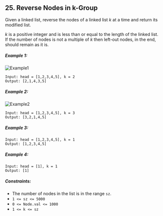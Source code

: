 ## 25. Reverse Nodes in k-Group

Given a linked list, reverse the nodes of a linked list *k* at a time and return its modified list.

*k* is a positive integer and is less than or equal to the length of the linked list. If the number of nodes is not a multiple of *k* then left-out nodes, in the end, should remain as it is.

##### Example 1:

![Example1](https://assets.leetcode.com/uploads/2020/10/03/reverse_ex1.jpg)

```
Input: head = [1,2,3,4,5], k = 2
Output: [2,1,4,3,5]
```

##### Example 2:

![Example2](https://assets.leetcode.com/uploads/2020/10/03/reverse_ex2.jpg)

```
Input: head = [1,2,3,4,5], k = 3
Output: [3,2,1,4,5]
```

##### Example 3:
```
Input: head = [1,2,3,4,5], k = 1
Output: [1,2,3,4,5]
```

##### Example 4:
```
Input: head = [1], k = 1
Output: [1]
```

##### Constraints:

* The number of nodes in the list is in the range ```sz```.
* ```1 <= sz <= 5000```
* ```0 <= Node.val <= 1000```
* ```1 <= k <= sz```